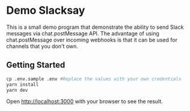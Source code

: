 # Demo Slacksay

This is a small demo program that demonstrate the ability to send Slack messages via chat.postMessage API.
The advantage of using chat.postMessage over incoming webhooks is that it can be used for channels that you don't own.

## Getting Started


```bash
cp .env.sample .env #Replace the values with your own credentials
yarn install
yarn dev
```

Open [http://localhost:3000](http://localhost:3000) with your browser to see the result.

